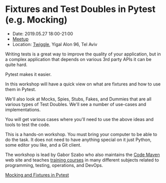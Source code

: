 # Fixtures and Test Doubles in Pytest (e.g. Mocking)

* Date: 2019.05.27 18:00-21:00
* [Meetup](https://www.meetup.com/Code-Mavens/events/260824123/)
* Location: [Twiggle](https://twiggle.com/), Yigal Alon 96, Tel Aviv

Writing tests is a great way to improve the quality of your application, but in a complex application that depends on various 3rd party APIs it can be quite hard.

Pytest makes it easier.

In this workshop will have a quick view on what are fixtures and how to use them in Pytest.

We'll also look at Mocks, Spies, Stubs, Fakes, and Dummies that are all various types of Test Doubles. We'll see a number of use-cases and implementations.

You will get various cases where you'll need to use the above ideas and tools to test the code.


This is a hands-on workshop. You must bring your computer to be able to do the task. It does not need to have anything special on it just Python, some editor you like, and a Git client.

The workshop is lead by Gabor Szabo who also maintains the [Code Maven](https://code-maven.com/) web site and teaches [training courses](https://hostlocal.com/) in many different subjects related to programming, testing, operations, and DevOps.

[Mocking and Fixtures in Pytest](https://code-maven.com/slides/python-mocking/)
